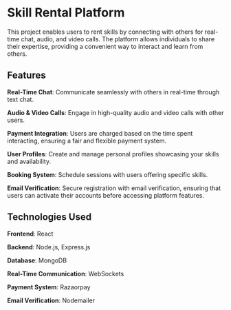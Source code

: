 <h1>Skill Rental Platform</h1>
This project enables users to rent skills by connecting with others for real-time chat, audio, and video calls. The platform allows individuals to share their expertise, providing a convenient way to interact and learn from others.

<h2>Features</h2>

**Real-Time Chat**: Communicate seamlessly with others in real-time through text chat.

**Audio & Video Calls**: Engage in high-quality audio and video calls with other users.

**Payment Integration**: Users are charged based on the time spent interacting, ensuring a fair and flexible payment system.

**User Profiles**: Create and manage personal profiles showcasing your skills and availability.

**Booking System**: Schedule sessions with users offering specific skills.

**Email Verification**: Secure registration with email verification, ensuring that users can activate their accounts before accessing platform features.

<h2>Technologies Used</h2>

**Frontend**: React

**Backend**: Node.js, Express.js

**Database**: MongoDB

**Real-Time Communication**: WebSockets

**Payment System**: Razaorpay

**Email Verification**: Nodemailer
